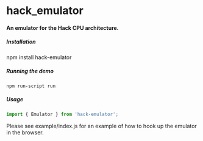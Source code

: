 # hack_emulator
#### An emulator for the Hack CPU architecture.

##### Installation
npm install hack-emulator

##### Running the demo
`npm run-script run`

##### Usage

```javascript
import { Emulator } from 'hack-emulator';
```

Please see example/index.js for an example of how to hook up the emulator in the browser.
